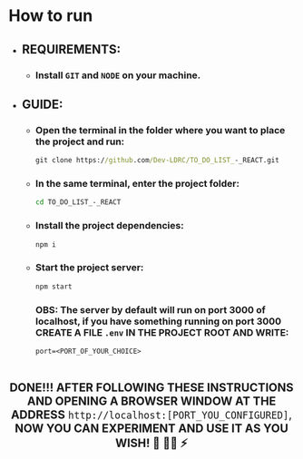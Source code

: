 # How to run

- ## REQUIREMENTS:
  - ### Install ``GIT`` and ``NODE`` on your machine.

- ## GUIDE:
  - ### Open the terminal in the folder where you want to place the project and run:<br>
    ```cmd
    git clone https://github.com/Dev-LDRC/TO_DO_LIST_-_REACT.git
    ```

  - ### In the same terminal, enter the project folder:<br>
    ```cmd
    cd TO_DO_LIST_-_REACT
    ```

  - ### Install the project dependencies:<br>
    ```cmd
    npm i
    ```
  
  - ### Start the project server:<br>
    ```cmd
    npm start
    ```

    ### OBS: The server by default will run on port 3000 of localhost, if you have something running on port 3000 CREATE A FILE `.env` IN THE PROJECT ROOT AND WRITE:

    ```JS
    port=<PORT_OF_YOUR_CHOICE>
    ```

    <br/>
  
**<div align="center" style="font-size: 20px;">DONE!!! AFTER FOLLOWING THESE INSTRUCTIONS AND OPENING A BROWSER WINDOW AT THE ADDRESS** `http://localhost:[PORT_YOU_CONFIGURED]`, **NOW YOU CAN EXPERIMENT AND USE IT AS YOU WISH! 🤝 👨‍💻 ⚡</div>**